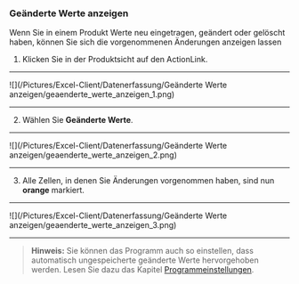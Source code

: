 ### Geänderte Werte anzeigen
Wenn Sie in einem Produkt Werte neu eingetragen, geändert oder gelöscht haben, können Sie sich die vorgenommenen Änderungen anzeigen lassen

1) Klicken Sie in der Produktsicht auf den ActionLink.

---
![](/Pictures/Excel-Client/Datenerfassung/Geänderte Werte anzeigen/geaenderte_werte_anzeigen_1.png)

---

2) Wählen Sie **Geänderte Werte**.

---
![](/Pictures/Excel-Client/Datenerfassung/Geänderte Werte anzeigen/geaenderte_werte_anzeigen_2.png)

---

3) Alle Zellen, in denen Sie Änderungen vorgenommen haben, sind nun **orange** markiert.

---
![](/Pictures/Excel-Client/Datenerfassung/Geänderte Werte anzeigen/geaenderte_werte_anzeigen_3.png)

---

>**Hinweis:** Sie können das Programm auch so einstellen, dass automatisch ungespeicherte geänderte Werte hervorgehoben werden. Lesen Sie dazu das Kapitel [Programmeinstellungen](/der-excel-client/fabrik/programmeinstellungen.md).
